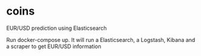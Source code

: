 # coins
EUR/USD prediction using Elasticsearch

Run docker-compose up. It will run a Elasticsearch, a Logstash, Kibana and a scraper to get EUR/USD information

